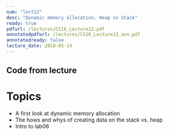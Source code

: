 ```yaml
---
num: "lect12"
desc: "Dynamic memory allocation, Heap vs Stack"
ready: true
pdfurl: /lectures/CS16_Lecture12.pdf
annotatedpdfurl: /lectures/CS16_Lecture12_ann.pdf
annotatedready: false
lecture_date: 2018-05-14 
---
```


## Code from lecture


# Topics
* A first look at dynamic memory allocation
* The hows and whys of creating data on the stack vs. heap
* Intro to lab06

